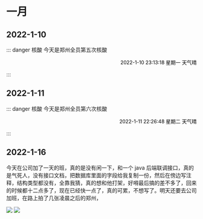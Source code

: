 # 一月

## 2022-1-10

::: danger 核酸
今天是郑州全员第五次核酸

<p align="right"> <font size=2 color="#000">2022-1-10 23:13:18 星期一 天气晴</font></p>
:::

## 2022-1-11

::: danger 核酸
今天是郑州全员第六次核酸

<p align="right"> <font size=2 color="#000">2022-1-11 22:26:48 星期二 天气晴</font></p>
:::

## 2022-1-16

今天在公司加了一天的班，真的是没有闲一下，和一个 java 后端联调接口，真的是气死人，没有接口文档，把数据库里面的字段给我复制一份，然后在傍边写注释，结构类型都没有，全靠我猜，真的想和他打架，好嘚最后搞的差不多了，回来的时候都十二点多了，现在已经快一点了，真的可累，不想写了。明天还要去公司加班，在路上拍了几张凌晨之后的郑州，

![](/conclusion/2022-1-16/001.jpg)
![](/conclusion/2022-1-16/002.jpg)
